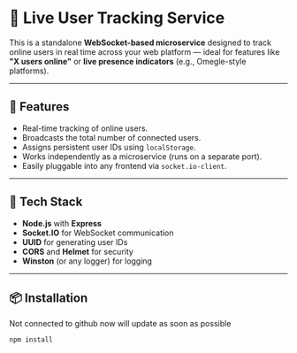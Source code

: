 # 👥 Live User Tracking Service

This is a standalone **WebSocket-based microservice** designed to track online users in real time across your web platform — ideal for features like **"X users online"** or **live presence indicators** (e.g., Omegle-style platforms).

---

## 🚀 Features

- Real-time tracking of online users.
- Broadcasts the total number of connected users.
- Assigns persistent user IDs using `localStorage`.
- Works independently as a microservice (runs on a separate port).
- Easily pluggable into any frontend via `socket.io-client`.

---

## 🧱 Tech Stack

- **Node.js** with **Express**
- **Socket.IO** for WebSocket communication
- **UUID** for generating user IDs
- **CORS** and **Helmet** for security
- **Winston** (or any logger) for logging

---

## 📦 Installation
Not connected to github now will update as soon as possible
```bash
npm install